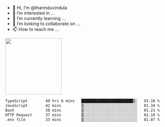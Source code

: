 - 👋 Hi, I’m @tharinduvindula
- 👀 I’m interested in ...
- 🌱 I’m currently learning ...
- 💞️ I’m looking to collaborate on ...
- 📫 How to reach me ...

<!---
tharinduvindula/tharinduvindula is a ✨ special ✨ repository because its `README.md` (this file) appears on your GitHub profile.
You can click the Preview link to take a look at your changes.
--->

<img height="180em" src="https://github-readme-stats.vercel.app/api?username=tharinduvindula&show_icons=true&hide_border=false&&count_private=true&include_all_commits=true" />


<!--START_SECTION:waka-->

```txt
TypeScript        49 hrs 6 mins   ███████████████████████▒░   93.16 %
JavaScript        42 mins         ▒░░░░░░░░░░░░░░░░░░░░░░░░   01.34 %
Bash              38 mins         ▒░░░░░░░░░░░░░░░░░░░░░░░░   01.21 %
HTTP Request      37 mins         ▒░░░░░░░░░░░░░░░░░░░░░░░░   01.18 %
.env file         33 mins         ▒░░░░░░░░░░░░░░░░░░░░░░░░   01.07 %
```

<!--END_SECTION:waka-->
